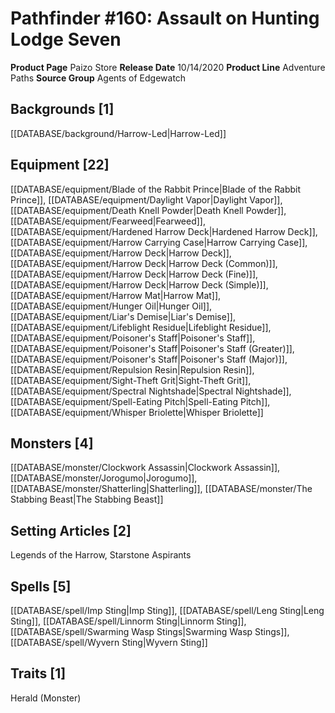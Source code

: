 ﻿---
id: '49'
name: Pathfinder 160. Assault on Hunting Lodge Seven
rarity: Common
type: Source

---
# Pathfinder #160: Assault on Hunting Lodge Seven

**Product Page** Paizo Store
**Release Date** 10/14/2020
**Product Line** Adventure Paths
**Source Group** Agents of Edgewatch

## Backgrounds [1]

[[DATABASE/background/Harrow-Led|Harrow-Led]]

## Equipment [22]

[[DATABASE/equipment/Blade of the Rabbit Prince|Blade of the Rabbit Prince]], [[DATABASE/equipment/Daylight Vapor|Daylight Vapor]], [[DATABASE/equipment/Death Knell Powder|Death Knell Powder]], [[DATABASE/equipment/Fearweed|Fearweed]], [[DATABASE/equipment/Hardened Harrow Deck|Hardened Harrow Deck]], [[DATABASE/equipment/Harrow Carrying Case|Harrow Carrying Case]], [[DATABASE/equipment/Harrow Deck|Harrow Deck]], [[DATABASE/equipment/Harrow Deck|Harrow Deck (Common)]], [[DATABASE/equipment/Harrow Deck|Harrow Deck (Fine)]], [[DATABASE/equipment/Harrow Deck|Harrow Deck (Simple)]], [[DATABASE/equipment/Harrow Mat|Harrow Mat]], [[DATABASE/equipment/Hunger Oil|Hunger Oil]], [[DATABASE/equipment/Liar's Demise|Liar's Demise]], [[DATABASE/equipment/Lifeblight Residue|Lifeblight Residue]], [[DATABASE/equipment/Poisoner's Staff|Poisoner's Staff]], [[DATABASE/equipment/Poisoner's Staff|Poisoner's Staff (Greater)]], [[DATABASE/equipment/Poisoner's Staff|Poisoner's Staff (Major)]], [[DATABASE/equipment/Repulsion Resin|Repulsion Resin]], [[DATABASE/equipment/Sight-Theft Grit|Sight-Theft Grit]], [[DATABASE/equipment/Spectral Nightshade|Spectral Nightshade]], [[DATABASE/equipment/Spell-Eating Pitch|Spell-Eating Pitch]], [[DATABASE/equipment/Whisper Briolette|Whisper Briolette]]

## Monsters [4]

[[DATABASE/monster/Clockwork Assassin|Clockwork Assassin]], [[DATABASE/monster/Jorogumo|Jorogumo]], [[DATABASE/monster/Shatterling|Shatterling]], [[DATABASE/monster/The Stabbing Beast|The Stabbing Beast]]

## Setting Articles [2]

Legends of the Harrow, Starstone Aspirants

## Spells [5]

[[DATABASE/spell/Imp Sting|Imp Sting]], [[DATABASE/spell/Leng Sting|Leng Sting]], [[DATABASE/spell/Linnorm Sting|Linnorm Sting]], [[DATABASE/spell/Swarming Wasp Stings|Swarming Wasp Stings]], [[DATABASE/spell/Wyvern Sting|Wyvern Sting]]

## Traits [1]

Herald (Monster)